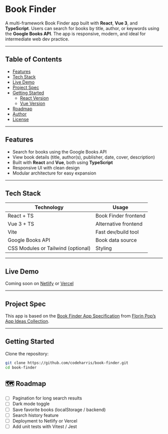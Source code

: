 # Book Finder

A multi-framework Book Finder app built with **React**, **Vue 3**, and **TypeScript**. Users can search for books by title, author, or keywords using the **Google Books API**. The app is responsive, modern, and ideal for intermediate web dev practice.

---

## Table of Contents

- [Features](#-features)
- [Tech Stack](#-tech-stack)
- [Live Demo](#-live-demo)
- [Project Spec](#-project-spec)
- [Getting Started](#-getting-started)
  - [React Version](#react-version)
  - [Vue Version](#vue-version)
- [Roadmap](#-roadmap)
- [Author](#-author)
- [License](#-license)

---

## Features

- Search for books using the Google Books API
- View book details (title, author(s), publisher, date, cover, description)
- Built with **React** and **Vue**, both using **TypeScript**
- Responsive UI with clean design
- Modular architecture for easy expansion

---

## Tech Stack

| Technology   | Usage                      |
|--------------|----------------------------|
| React + TS   | Book Finder frontend       |
| Vue 3 + TS   | Alternative frontend       |
| Vite         | Fast dev/build tool        |
| Google Books API | Book data source      |
| CSS Modules or Tailwind (optional) | Styling |

---

## Live Demo

Coming soon on [Netlify](https://netlify.com/) or [Vercel](https://vercel.com/)

---

## Project Spec

This app is based on the [Book Finder App Specification](https://github.com/florinpop17/app-ideas/blob/master/Projects/2-Intermediate/Book-Finder-App.md) from [Florin Pop’s App Ideas Collection](https://github.com/florinpop17/app-ideas).

---

## Getting Started

Clone the repository:

```bash
git clone https://github.com/codeharris/book-finder.git
cd book-finder
```

## 🗺 Roadmap

- [ ] Pagination for long search results
- [ ] Dark mode toggle
- [ ] Save favorite books (localStorage / backend)
- [ ] Search history feature
- [ ] Deployment to Netlify or Vercel
- [ ] Add unit tests with Vitest / Jest
